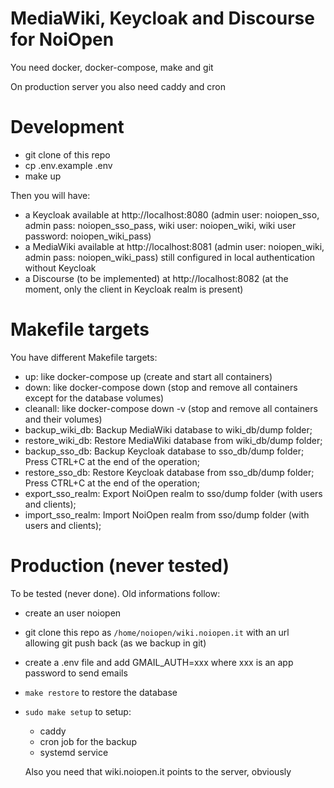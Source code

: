 # MediaWiki, Keycloak and Discourse for NoiOpen

You need docker, docker-compose, make and git 

On production server you also need caddy and cron

# Development

- git clone of this repo
- cp .env.example .env
- make up

Then you will have:
- a Keycloak available at http://localhost:8080 (admin user: noiopen_sso, admin pass: noiopen_sso_pass, wiki user: noiopen_wiki, wiki user password: noiopen_wiki_pass)
- a MediaWiki available at http://localhost:8081 (admin user: noiopen_wiki, admin pass: noiopen_wiki_pass) still configured in local authentication without Keycloak
- a Discourse (to be implemented) at http://localhost:8082 (at the moment, only the client in Keycloak realm is present)

# Makefile targets

You have different Makefile targets:
- up: like docker-compose up (create and start all containers)
- down: like docker-compose down (stop and remove all containers except for the database volumes)
- cleanall: like docker-compose down -v (stop and remove all containers and their volumes)
- backup_wiki_db: Backup MediaWiki database to wiki_db/dump folder;
- restore_wiki_db: Restore MediaWiki database from wiki_db/dump folder;
- backup_sso_db: Backup Keycloak database to sso_db/dump folder; Press CTRL+C at the end of the operation;
- restore_sso_db: Restore Keycloak database from sso_db/dump folder; Press CTRL+C at the end of the operation;
- export_sso_realm: Export NoiOpen realm to sso/dump folder (with users and clients);
- import_sso_realm: Import NoiOpen realm from sso/dump folder (with users and clients);

# Production (never tested)

To be tested (never done). Old informations follow:

- create an user noiopen 
- git clone this repo as `/home/noiopen/wiki.noiopen.it` with an url allowing git push back (as we backup in git)
- create a .env file and add GMAIL_AUTH=xxx where xxx is an app password to send emails
- `make restore` to restore the database
- `sudo make setup` to setup: 
  - caddy
  - cron job for the backup 
  - systemd service

  Also you need that wiki.noiopen.it points to the server, obviously

